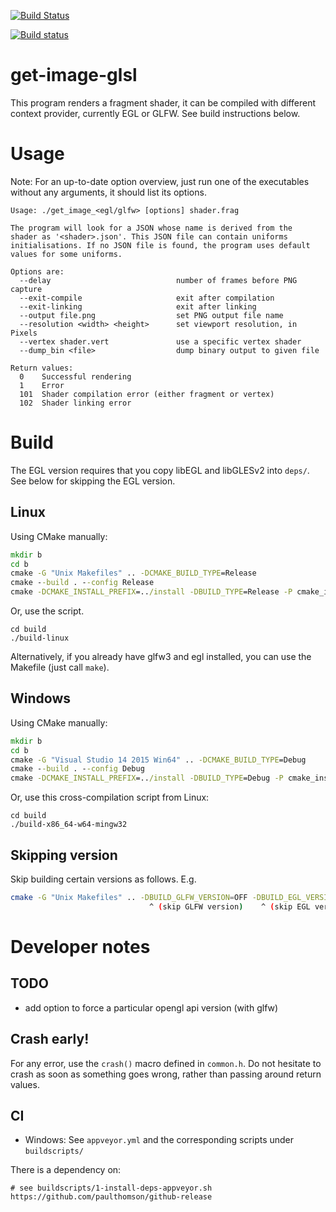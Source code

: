 [![Build Status](https://travis-ci.org/graphicsfuzz/get-image-glsl.svg?branch=master)](https://travis-ci.org/graphicsfuzz/get-image-glsl)

[![Build status](https://ci.appveyor.com/api/projects/status/4mbuu9dkx83xbwii/branch/master?svg=true)](https://ci.appveyor.com/project/hevrard/get-image-glsl/branch/master)

# get-image-glsl

This program renders a fragment shader, it can be compiled with
different context provider, currently EGL or GLFW. See build
instructions below.

# Usage

Note: For an up-to-date option overview, just run one of the executables
without any arguments, it should list its options.

```
Usage: ./get_image_<egl/glfw> [options] shader.frag

The program will look for a JSON whose name is derived from the
shader as '<shader>.json'. This JSON file can contain uniforms
initialisations. If no JSON file is found, the program uses default
values for some uniforms.

Options are:
  --delay                            number of frames before PNG capture
  --exit-compile                     exit after compilation
  --exit-linking                     exit after linking
  --output file.png                  set PNG output file name
  --resolution <width> <height>      set viewport resolution, in Pixels
  --vertex shader.vert               use a specific vertex shader
  --dump_bin <file>                  dump binary output to given file

Return values:
  0    Successful rendering
  1    Error
  101  Shader compilation error (either fragment or vertex)
  102  Shader linking error
```

# Build

The EGL version requires that you copy libEGL and libGLESv2 into `deps/`.
See below for skipping the EGL version.

## Linux

Using CMake manually:

```cmd
mkdir b
cd b
cmake -G "Unix Makefiles" .. -DCMAKE_BUILD_TYPE=Release
cmake --build . --config Release
cmake -DCMAKE_INSTALL_PREFIX=../install -DBUILD_TYPE=Release -P cmake_install.cmake
```

Or, use the script.

```
cd build
./build-linux
```

Alternatively, if you already have glfw3 and egl installed, you can use
the Makefile (just call `make`).

## Windows

Using CMake manually:

```cmd
mkdir b
cd b
cmake -G "Visual Studio 14 2015 Win64" .. -DCMAKE_BUILD_TYPE=Debug
cmake --build . --config Debug
cmake -DCMAKE_INSTALL_PREFIX=../install -DBUILD_TYPE=Debug -P cmake_install.cmake
```

Or, use this cross-compilation script from Linux:

```
cd build
./build-x86_64-w64-mingw32
```

## Skipping version

Skip building certain versions as follows. E.g.

```bash
cmake -G "Unix Makefiles" .. -DBUILD_GLFW_VERSION=OFF -DBUILD_EGL_VERSION=OFF
                               ^ (skip GLFW version)    ^ (skip EGL version)
```

# Developer notes

## TODO

- add option to force a particular opengl api version (with glfw)

## Crash early!

For any error, use the `crash()` macro defined in `common.h`. Do not
hesitate to crash as soon as something goes wrong, rather than passing
around return values.

## CI

 - Windows: See `appveyor.yml` and the corresponding scripts under
   `buildscripts/`

There is a dependency on:

    # see buildscripts/1-install-deps-appveyor.sh
    https://github.com/paulthomson/github-release
